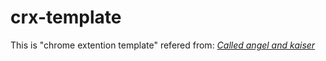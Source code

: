 crx-template
============

This is "chrome extention template" refered from: *[Called angel and kaiser][1]*

[1]: http://www.eisbahn.jp/yoichiro/2012/11/chrome_extension_basic_structure.html

